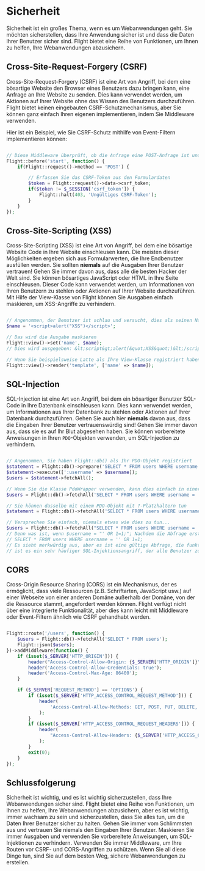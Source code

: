 # Sicherheit

Sicherheit ist ein großes Thema, wenn es um Webanwendungen geht. Sie möchten sicherstellen, dass Ihre Anwendung sicher ist und dass die Daten Ihrer Benutzer sicher sind. Flight bietet eine Reihe von Funktionen, um Ihnen zu helfen, Ihre Webanwendungen abzusichern.

## Cross-Site-Request-Forgery (CSRF)

Cross-Site-Request-Forgery (CSRF) ist eine Art von Angriff, bei dem eine bösartige Website den Browser eines Benutzers dazu bringen kann, eine Anfrage an Ihre Website zu senden. Dies kann verwendet werden, um Aktionen auf Ihrer Website ohne das Wissen des Benutzers durchzuführen. Flight bietet keinen eingebauten CSRF-Schutzmechanismus, aber Sie können ganz einfach Ihren eigenen implementieren, indem Sie Middleware verwenden.

Hier ist ein Beispiel, wie Sie CSRF-Schutz mithilfe von Event-Filtern implementieren können:

```php

// Diese Middleware überprüft, ob die Anfrage eine POST-Anfrage ist und ob das CSRF-Token gültig ist
Flight::before('start', function() {
	if(Flight::request()->method == 'POST') {

		// Erfassen Sie das CSRF-Token aus den Formulardaten
		$token = Flight::request()->data->csrf_token;
		if($token != $_SESSION['csrf_token']) {
			Flight::halt(403, 'Ungültiges CSRF-Token');
		}
	}
});
```

## Cross-Site-Scripting (XSS)

Cross-Site-Scripting (XSS) ist eine Art von Angriff, bei dem eine bösartige Website Code in Ihre Website einschleusen kann. Die meisten dieser Möglichkeiten ergeben sich aus Formularwerten, die Ihre Endbenutzer ausfüllen werden. Sie sollten **niemals** auf die Ausgaben Ihrer Benutzer vertrauen! Gehen Sie immer davon aus, dass alle die besten Hacker der Welt sind. Sie können bösartiges JavaScript oder HTML in Ihre Seite einschleusen. Dieser Code kann verwendet werden, um Informationen von Ihren Benutzern zu stehlen oder Aktionen auf Ihrer Website durchzuführen. Mit Hilfe der View-Klasse von Flight können Sie Ausgaben einfach maskieren, um XSS-Angriffe zu verhindern.

```php

// Angenommen, der Benutzer ist schlau und versucht, dies als seinen Namen zu verwenden
$name = '<script>alert("XSS")</script>';

// Das wird die Ausgabe maskieren
Flight::view()->set('name', $name);
// Dies wird ausgegeben: &lt;script&gt;alert(&quot;XSS&quot;)&lt;/script&gt;

// Wenn Sie beispielsweise Latte als Ihre View-Klasse registriert haben, wird dies auch automatisch maskiert.
Flight::view()->render('template', ['name' => $name]);
```

## SQL-Injection

SQL-Injection ist eine Art von Angriff, bei dem ein bösartiger Benutzer SQL-Code in Ihre Datenbank einschleusen kann. Dies kann verwendet werden, um Informationen aus Ihrer Datenbank zu stehlen oder Aktionen auf Ihrer Datenbank durchzuführen. Gehen Sie auch hier **niemals** davon aus, dass die Eingaben Ihrer Benutzer vertrauenswürdig sind! Gehen Sie immer davon aus, dass sie es auf Ihr Blut abgesehen haben. Sie können vorbereitete Anweisungen in Ihren `PDO`-Objekten verwenden, um SQL-Injection zu verhindern.

```php

// Angenommen, Sie haben Flight::db() als Ihr PDO-Objekt registriert
$statement = Flight::db()->prepare('SELECT * FROM users WHERE username = :username');
$statement->execute([':username' => $username]);
$users = $statement->fetchAll();

// Wenn Sie die Klasse PdoWrapper verwenden, kann dies einfach in einer Zeile erledigt werden
$users = Flight::db()->fetchAll('SELECT * FROM users WHERE username = :username', [ 'username' => $username ]);

// Sie können dasselbe mit einem PDO-Objekt mit ?-Platzhaltern tun
$statement = Flight::db()->fetchAll('SELECT * FROM users WHERE username = ?', [ $username ]);

// Versprechen Sie einfach, niemals etwas wie dies zu tun...
$users = Flight::db()->fetchAll("SELECT * FROM users WHERE username = '{$username}'");
// Denn was ist, wenn $username = "' OR 1=1;"; Nachdem die Abfrage erstellt wurde, sieht diese so aus
// SELECT * FROM users WHERE username = '' OR 1=1;
// Es sieht merkwürdig aus, aber es ist eine gültige Abfrage, die funktionieren wird. Tatsächlich
// ist es ein sehr häufiger SQL-Injektionsangriff, der alle Benutzer zurückgibt.
```

## CORS

Cross-Origin Resource Sharing (CORS) ist ein Mechanismus, der es ermöglicht, dass viele Ressourcen (z.B. Schriftarten, JavaScript usw.) auf einer Webseite von einer anderen Domäne außerhalb der Domäne, von der die Ressource stammt, angefordert werden können. Flight verfügt nicht über eine integrierte Funktionalität, aber dies kann leicht mit Middleware oder Event-Filtern ähnlich wie CSRF gehandhabt werden.

```php

Flight::route('/users', function() {
	$users = Flight::db()->fetchAll('SELECT * FROM users');
	Flight::json($users);
})->addMiddleware(function() {
	if (isset($_SERVER['HTTP_ORIGIN'])) {
		header("Access-Control-Allow-Origin: {$_SERVER['HTTP_ORIGIN']}");
		header('Access-Control-Allow-Credentials: true');
		header('Access-Control-Max-Age: 86400');
	}

	if ($_SERVER['REQUEST_METHOD'] == 'OPTIONS') {
		if (isset($_SERVER['HTTP_ACCESS_CONTROL_REQUEST_METHOD'])) {
			header(
				'Access-Control-Allow-Methods: GET, POST, PUT, DELETE, PATCH, OPTIONS'
			);
		}
		if (isset($_SERVER['HTTP_ACCESS_CONTROL_REQUEST_HEADERS'])) {
			header(
				"Access-Control-Allow-Headers: {$_SERVER['HTTP_ACCESS_CONTROL_REQUEST_HEADERS']}"
			);
		}
		exit(0);
	}
});
```

## Schlussfolgerung

Sicherheit ist wichtig, und es ist wichtig sicherzustellen, dass Ihre Webanwendungen sicher sind. Flight bietet eine Reihe von Funktionen, um Ihnen zu helfen, Ihre Webanwendungen abzusichern, aber es ist wichtig, immer wachsam zu sein und sicherzustellen, dass Sie alles tun, um die Daten Ihrer Benutzer sicher zu halten. Gehen Sie immer vom Schlimmsten aus und vertrauen Sie niemals den Eingaben Ihrer Benutzer. Maskieren Sie immer Ausgaben und verwenden Sie vorbereitete Anweisungen, um SQL-Injektionen zu verhindern. Verwenden Sie immer Middleware, um Ihre Routen vor CSRF- und CORS-Angriffen zu schützen. Wenn Sie all diese Dinge tun, sind Sie auf dem besten Weg, sichere Webanwendungen zu erstellen.